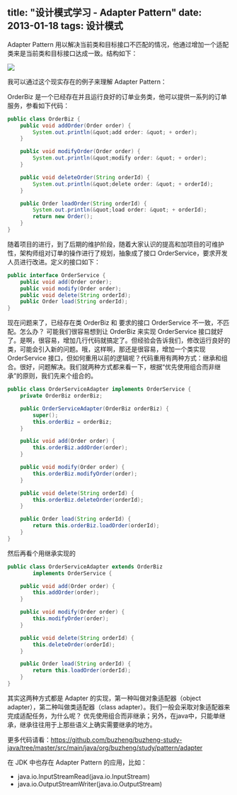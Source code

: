title: "设计模式学习 - Adapter Pattern"
date: 2013-01-18
tags: 设计模式
---

Adapter Pattern 用以解决当前类和目标接口不匹配的情况，他通过增加一个适配类来是当前类和目标接口达成一致。结构如下：

![](/images/object-adapter.jpg)
<!--more-->

我可以通过这个现实存在的例子来理解 Adapter Pattern：

OrderBiz 是一个已经存在并且运行良好的订单业务类，他可以提供一系列的订单服务，参看如下代码：

``` java
public class OrderBiz { 
	public void addOrder(Order order) {
		System.out.println(&quot;add order: &quot; + order);
	}

	public void modifyOrder(Order order) {
		System.out.println(&quot;modify order: &quot; + order);
	}

	public void deleteOrder(String orderId) {
		System.out.println(&quot;delete order: &quot; + orderId);
	}

	public Order loadOrder(String orderId) {
		System.out.println(&quot;load order: &quot; + orderId);
		return new Order();
	} 
}
```
随着项目的进行，到了后期的维护阶段，随着大家认识的提高和加项目的可维护性，架构师组对订单的操作进行了规划，抽象成了接口 OrderService，要求开发人员进行改进。定义的接口如下：

``` java
public interface OrderService {
	public void add(Order order); 
	public void modify(Order order); 
	public void delete(String orderId); 
	public Order load(String orderId);
}

```
现在问题来了，已经存在类 OrderBiz 和 要求的接口 OrderService 不一致，不匹配。怎么办？ 可能我们很容易想到让 OrderBiz 来实现 OrderService 接口就好了。是啊，很容易，增加几行代码就搞定了。但经验会告诉我们，修改运行良好的类，可能会引入新的问题。哦，这样啊，那还是很容易，增加一个类实现 OrderService 接口，但如何重用以前的逻辑呢？代码重用有两种方式：继承和组合。很好，问题解决。我们就两种方式都来看一下，根据“优先使用组合而非继承”的原则，我们先来个组合的。

``` java
public class OrderServiceAdapter implements OrderService { 
	private OrderBiz orderBiz;

	public OrderServiceAdapter(OrderBiz orderBiz) {
		super();
		this.orderBiz = orderBiz;
	}

	public void add(Order order) {
		this.orderBiz.addOrder(order);
	}

	public void modify(Order order) {
		this.orderBiz.modifyOrder(order);
	}

	public void delete(String orderId) {
		this.orderBiz.deleteOrder(orderId);
	}

	public Order load(String orderId) {
		return this.orderBiz.loadOrder(orderId);
	}
}
```

然后再看个用继承实现的

``` java
public class OrderServiceAdapter extends OrderBiz 
		implements OrderService {

	public void add(Order order) {
		this.addOrder(order);
	}

	public void modify(Order order) {
		this.modifyOrder(order);
	}

	public void delete(String orderId) {
		this.deleteOrder(orderId);
	}

	public Order load(String orderId) {
		return this.loadOrder(orderId);
	}
}
```

其实这两种方式都是 Adapter 的实现，第一种叫做对象适配器（object adapter），第二种叫做类适配器（class adapter）。我们一般会采取对象适配器来完成适配任务，为什么呢？ 优先使用组合而非继承；另外，在java中，只能单继承，继承往往用于上那些语义上确实需要继承的地方。

更多代码请看：https://github.com/buzheng/buzheng-study-java/tree/master/src/main/java/org/buzheng/study/pattern/adapter

在 JDK 中也存在 Adapter Pattern 的应用，比如：

- java.io.InputStreamRead(java.io.InputStream)
- java.io.OutputStreamWriter(java.io.OutputStream)
